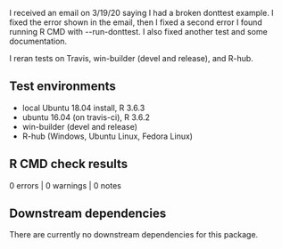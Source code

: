 I received an email on 3/19/20 saying I had a broken donttest example.
I fixed the error shown in the email, then I fixed a second
error I found running R CMD with --run-donttest.
I also fixed another test and some documentation.

I reran tests on Travis, win-builder (devel and release),
and R-hub.

## Test environments
* local Ubuntu 18.04 install, R 3.6.3
* ubuntu 16.04 (on travis-ci), R 3.6.2
* win-builder (devel and release)
* R-hub (Windows, Ubuntu Linux, Fedora Linux)

## R CMD check results

0 errors | 0 warnings | 0 notes


## Downstream dependencies

There are currently no downstream dependencies for this package.
